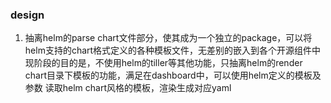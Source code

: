 ### design
1. 抽离helm的parse chart文件部分，使其成为一个独立的package，可以将helm支持的chart格式定义的各种模板文件，无差别的嵌入到各个开源组件中
    现阶段的目的是，不使用helm的tiller等其他功能，只抽离helm的render chart目录下模板的功能，满足在dashboard中，可以使用helm定义的模板及参数
    读取helm chart风格的模板，渲染生成对应yaml
